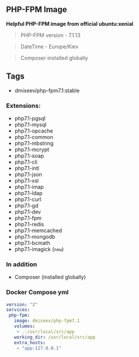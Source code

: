 ## PHP-FPM Image

 **Helpful PHP-FPM image from official ubuntu:xenial**
 >
 > PHP-FPM version - 7.1.13

 > DateTime - Europe/Kiev

 > Composer installed globally

## Tags
 * dmiseev/php-fpm7.1:stable

### Extensions:

 * php7.1-pgsql
 * php7.1-mysql
 * php7.1-opcache
 * php7.1-common
 * php7.1-mbstring
 * php7.1-mcrypt
 * php7.1-soap
 * php7.1-cli
 * php7.1-intl
 * php7.1-json
 * php7.1-xsl
 * php7.1-imap
 * php7.1-ldap
 * php7.1-curl
 * php7.1-gd
 * php7.1-dev
 * php7.1-fpm
 * php7.1-redis
 * php7.1-memcached
 * php7.1-mongodb
 * php7.1-bcmath
 * php7.1-imagick (`new`)

### In addition

 * Composer (installed globally)
 
### Docker Compose yml

```yaml
version: "2"
services:
 php-fpm:
   image: dmiseev/php-fpm7.1
   volumes:
    - .:/usr/local/src/app
   working_dir: /usr/local/src/app
   extra_hosts:
    - "app:127.0.0.1"
```